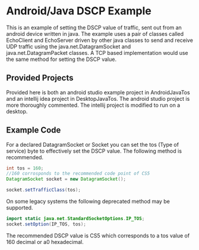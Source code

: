 # Android/Java DSCP Example
This is an example of setting the DSCP value of traffic, sent out from an android device written in java. The example uses a pair of classes called EchoClient and EchoServer driven by other java classes to send and receive UDP traffic using the java.net.DatagramSocket and java.net.DatagramPacket classes. A TCP based implementation would use the same method for setting the DSCP value.


## Provided Projects
Provided here is both an android studio example project in AndroidJavaTos and an intellij idea project in DesktopJavaTos. The android studio project is more thoroughly commented. The intellij project is modified to run on a desktop. 


## Example Code
For a declared DatagramSocket or Socket you can set the tos (Type of service) byte to effectively set the DSCP value. The following method is recommended.

```java
int tos = 160;
//160 corrosponds to the recommended code point of CS5
DatagramSocket socket = new DatagramSocket();

socket.setTrafficClass(tos);
```

On some legacy systems the following deprecated method may be supported.

```java
import static java.net.StandardSocketOptions.IP_TOS;
socket.setOption(IP_TOS, tos);
```

The recommended DSCP value is CS5 which corresponds to a tos value of 160 decimal or a0 hexadecimal.
